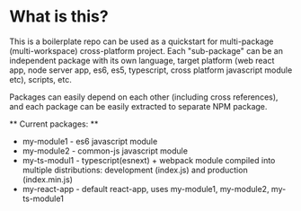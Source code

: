 # What is this?

This is a boilerplate repo can be used as a quickstart for multi-package (multi-workspace) cross-platform project. Each "sub-package" can be an independent package with its own language, target platform (web react app, node server app, es6, es5, typescript, cross platform javascript module etc), scripts, etc.

Packages can easily depend on each other (including cross references), and each package can be easily extracted to separate NPM package.

** Current packages: **

- my-module1 - es6 javascript module
- my-module2 - common-js javascript module
- my-ts-modul1 - typescript(esnext) + webpack module compiled into multiple distributions: development (index.js) and production (index.min.js)
- my-react-app - default react-app, uses my-module1, my-module2, my-ts-module1
